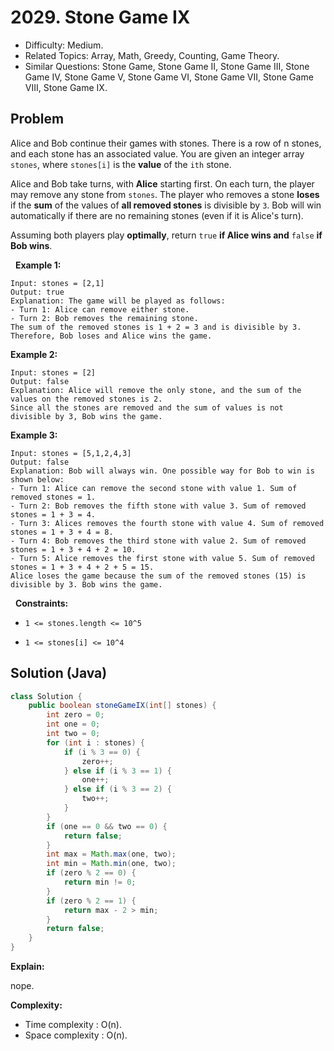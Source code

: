 # 2029. Stone Game IX

- Difficulty: Medium.
- Related Topics: Array, Math, Greedy, Counting, Game Theory.
- Similar Questions: Stone Game, Stone Game II, Stone Game III, Stone Game IV, Stone Game V, Stone Game VI, Stone Game VII, Stone Game VIII, Stone Game IX.

## Problem

Alice and Bob continue their games with stones. There is a row of n stones, and each stone has an associated value. You are given an integer array ```stones```, where ```stones[i]``` is the **value** of the ```ith``` stone.

Alice and Bob take turns, with **Alice** starting first. On each turn, the player may remove any stone from ```stones```. The player who removes a stone **loses** if the **sum** of the values of **all removed stones** is divisible by ```3```. Bob will win automatically if there are no remaining stones (even if it is Alice's turn).

Assuming both players play **optimally**, return ```true``` **if Alice wins and** ```false``` **if Bob wins**.

 
**Example 1:**

```
Input: stones = [2,1]
Output: true
Explanation: The game will be played as follows:
- Turn 1: Alice can remove either stone.
- Turn 2: Bob removes the remaining stone. 
The sum of the removed stones is 1 + 2 = 3 and is divisible by 3. Therefore, Bob loses and Alice wins the game.
```

**Example 2:**

```
Input: stones = [2]
Output: false
Explanation: Alice will remove the only stone, and the sum of the values on the removed stones is 2. 
Since all the stones are removed and the sum of values is not divisible by 3, Bob wins the game.
```

**Example 3:**

```
Input: stones = [5,1,2,4,3]
Output: false
Explanation: Bob will always win. One possible way for Bob to win is shown below:
- Turn 1: Alice can remove the second stone with value 1. Sum of removed stones = 1.
- Turn 2: Bob removes the fifth stone with value 3. Sum of removed stones = 1 + 3 = 4.
- Turn 3: Alices removes the fourth stone with value 4. Sum of removed stones = 1 + 3 + 4 = 8.
- Turn 4: Bob removes the third stone with value 2. Sum of removed stones = 1 + 3 + 4 + 2 = 10.
- Turn 5: Alice removes the first stone with value 5. Sum of removed stones = 1 + 3 + 4 + 2 + 5 = 15.
Alice loses the game because the sum of the removed stones (15) is divisible by 3. Bob wins the game.
```

 
**Constraints:**


	
- ```1 <= stones.length <= 10^5```
	
- ```1 <= stones[i] <= 10^4```



## Solution (Java)

```java
class Solution {
    public boolean stoneGameIX(int[] stones) {
        int zero = 0;
        int one = 0;
        int two = 0;
        for (int i : stones) {
            if (i % 3 == 0) {
                zero++;
            } else if (i % 3 == 1) {
                one++;
            } else if (i % 3 == 2) {
                two++;
            }
        }
        if (one == 0 && two == 0) {
            return false;
        }
        int max = Math.max(one, two);
        int min = Math.min(one, two);
        if (zero % 2 == 0) {
            return min != 0;
        }
        if (zero % 2 == 1) {
            return max - 2 > min;
        }
        return false;
    }
}
```

**Explain:**

nope.

**Complexity:**

* Time complexity : O(n).
* Space complexity : O(n).
